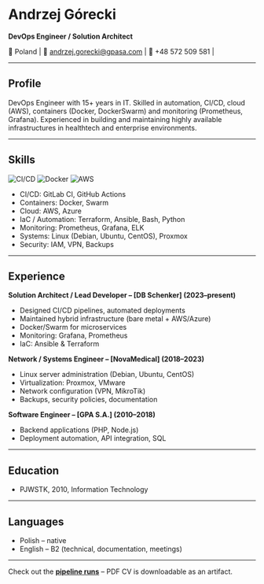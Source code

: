 # Andrzej Górecki

**DevOps Engineer / Solution Architect**  

📍 Poland | 📧 andrzej.gorecki@gpasa.com | 📱 +48 572 509 581 | 

---

## Profile
DevOps Engineer with 15+ years in IT. Skilled in automation, CI/CD, cloud (AWS), containers (Docker, DockerSwarm) and monitoring (Prometheus, Grafana). Experienced in building and maintaining highly available infrastructures in healthtech and enterprise environments.

---

## Skills
![CI/CD](https://img.shields.io/badge/CI/CD%20expert-green)
![Docker](https://img.shields.io/badge/Docker-Advanced-blue)
![AWS](https://img.shields.io/badge/AWS-Advanced-orange)
- CI/CD: GitLab CI, GitHub Actions 
- Containers: Docker, Swarm
- Cloud: AWS, Azure  
- IaC / Automation: Terraform, Ansible, Bash, Python  
- Monitoring: Prometheus, Grafana, ELK  
- Systems: Linux (Debian, Ubuntu, CentOS), Proxmox
- Security: IAM, VPN, Backups  

---

## Experience


**Solution Architect / Lead Developer – [DB Schenker] (2023–present)**  
- Designed CI/CD pipelines, automated deployments  
- Maintained hybrid infrastructure (bare metal + AWS/Azure)  
- Docker/Swarm for microservices  
- Monitoring: Grafana, Prometheus  
- IaC: Ansible & Terraform


**Network / Systems Engineer – [NovaMedical] (2018–2023)**  
- Linux server administration (Debian, Ubuntu, CentOS)  
- Virtualization: Proxmox, VMware  
- Network configuration (VPN, MikroTik)  
- Backups, security policies, documentation


**Software Engineer – [GPA S.A.] (2010–2018)**  
- Backend applications (PHP, Node.js)  
- Deployment automation, API integration, SQL  

---

## Education
- PJWSTK, 2010, Information Technology

---

## Languages
- Polish – native  
- English – B2 (technical, documentation, meetings)  

---

Check out the **[pipeline runs](https://github.com/icdevgpasa/cv-pipeline/actions)** – PDF CV is downloadable as an artifact.
